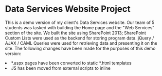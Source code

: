 # Data Services Website Project

This is a demo version of my client's Data Services website. Our team of 5 students was tasked with building the Home page and the "Web Services" section of the site. We built the site using SharePoint 2013; SharePoint Custom Lists were used as the backend for storing program data. jQuery / AJAX / CAML Queries were used for retrieving data and presenting it on the site. The following changes have been made for the purposes of this demo version:<br>
  <li> *.aspx pages have been converted to static *.html templates </li>
  <li> JS has been moved from external scripts to inline <script> for the purposes of this demo. </li>
  <li> Internal client data has been replaced with dummy sample data. However, the logic presented in the JS 
  remains unchanged from the full version. </li>
